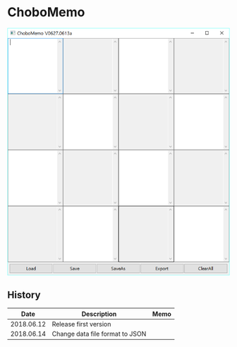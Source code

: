 # ChoboMemo
![screen shot](https://github.com/chobocho/ChoboMemo/blob/master/ux/screenshot.png)

## History
Date      |Description                     |Memo
----------|--------------------------------|-----
2018.06.12|Release first version           |
2018.06.14|Change data file format to JSON |